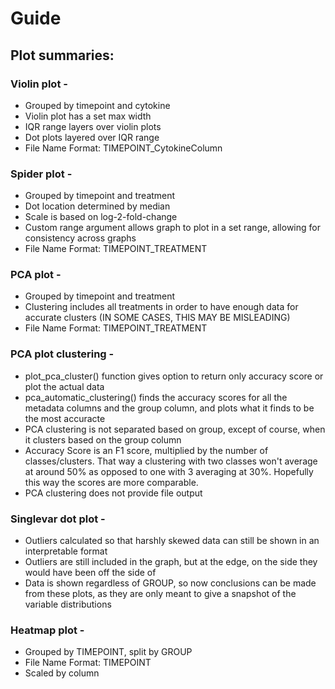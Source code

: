 # Guide

## Plot summaries:

### Violin plot -

-   Grouped by timepoint and cytokine
-   Violin plot has a set max width
-   IQR range layers over violin plots
-   Dot plots layered over IQR range
-   File Name Format: TIMEPOINT_CytokineColumn

### Spider plot -

-   Grouped by timepoint and treatment
-   Dot location determined by median
-   Scale is based on log-2-fold-change
-   Custom range argument allows graph to plot in a set range, allowing for consistency across graphs
-   File Name Format: TIMEPOINT_TREATMENT

### PCA plot -

-   Grouped by timepoint and treatment
-   Clustering includes all treatments in order to have enough data for accurate clusters (IN SOME CASES, THIS MAY BE MISLEADING)
-   File Name Format: TIMEPOINT_TREATMENT

### PCA plot clustering -

- plot_pca_cluster() function gives option to return only accuracy score or plot the actual data
- pca_automatic_clustering() finds the accuracy scores for all the metadata columns and the group column, and plots what it finds to be the most accuracte
- PCA clustering is not separated based on group, except of course, when it clusters based on the group column
- Accuracy Score is an F1 score, multiplied by the number of classes/clusters. That way a clustering with two classes won't average at around 50% as opposed to one with 3 averaging at 30%. Hopefully this way the scores are more comparable.
- PCA clustering does not provide file output

### Singlevar dot plot -

- Outliers calculated so that harshly skewed data can still be shown in an interpretable format
- Outliers are still included in the graph, but at the edge, on the side they would have been off the side of
- Data is shown regardless of GROUP, so now conclusions can be made from these plots, as they are only meant to give a snapshot of the variable distributions

### Heatmap plot - 

- Grouped by TIMEPOINT, split by GROUP
- File Name Format: TIMEPOINT
- Scaled by column
